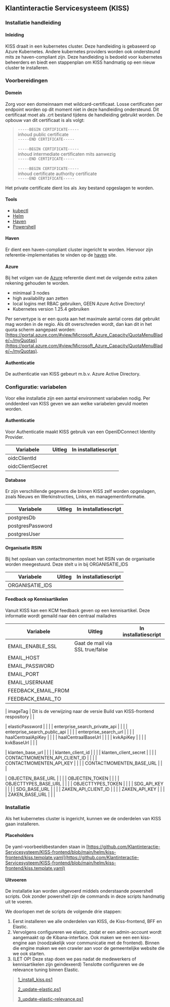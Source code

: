 ## Klantinteractie Servicesysteem (KISS)
### Installatie handleiding
#### Inleiding
KISS draait in een kubernetes cluster. Deze handleiding is gebaseerd op Azure Kubernetes.
Andere kubernetes providers worden ook ondersteund mits ze haven-compliant zijn.
Deze handleiding is bedoeld voor kubernetes beheerders en biedt een stappenplan om KISS handmatig op een nieuw cluster te installeren.

### Voorbereidingen
#### Domein
Zorg voor een domeinnaam met wildcard-certificaat. Losse certificaten per endpoint worden op dit moment niet in deze handleiding ondersteund.
Dit certificaat moet als .crt bestand tijdens de handleiding gebruikt worden.
De opbouw van dit certificaat is als volgt:

> `-----BEGIN CERTIFICATE-----`<br/>
> inhoud public certificate<br/>
> `-----END CERTIFICATE-----`<br/>
> <br/>
> `-----BEGIN CERTIFICATE-----`<br/>
> inhoud intermediate certificaten mits aanwezig<br/>
> `-----END CERTIFICATE-----`<br/>
> <br/>
> `-----BEGIN CERTIFICATE-----`<br/>
> inhoud certificate authority certificate<br/>
> `-----END CERTIFICATE-----`

Het private certificate dient los als .key bestand opgeslagen te worden.


#### Tools
- [kubectl](https://kubernetes.io/docs/tasks/tools/)
- [Helm](https://helm.sh/docs/intro/install/)
- [Haven](https://haven.commonground.nl/techniek/compliancy-checker)
- [Powershell](https://learn.microsoft.com/en-us/powershell/)

#### Haven
Er dient een haven-compliant cluster ingericht te worden.
Hiervoor zijn referentie-implementaties te vinden op de [haven](https://haven.commonground.nl/techniek/aan-de-slag) site.

#### Azure
Bij het volgen van de [Azure](https://haven.commonground.nl/techniek/aan-de-slag/azure) referentie dient met de volgende extra zaken rekening gehouden te worden.

- minimaal 3 nodes
- high availability aan zetten
- local logins met RBAC gebruiken, GEEN Azure Active Directory!
- Kubernetes version 1.25.4 gebruiken

Per servertype is er een quota aan het maximale aantal cores dat gebruikt mag worden in de regio.
Als dit overschreden wordt, dan kan dit in het quota scherm aangepast worden:
[https://portal.azure.com/#view/Microsoft_Azure_Capacity/QuotaMenuBlade/~/myQuotas](https://portal.azure.com/#view/Microsoft_Azure_Capacity/QuotaMenuBlade/~/myQuotas).

#### Authenticatie
De authenticatie van KISS gebeurt m.b.v. Azure Active Directory.

### Configuratie: variabelen
Voor elke installatie zijn een aantal environment variabelen nodig. Per ondderdeel van KISS geven we aan welke variabelen gevuld moeten worden.  

#### Authenticatie
Voor Authenticatie maakt KISS gebruik van een OpenIDConnect Identity Provider. 

| Variabele  | Uitleg  |  In installatiescript  |
|---|---|---|
| oidcClientId  |   |  |
| oidcClientSecret  |   |  |

#### Database
Er zijn verschillende gegevens die binnen KISS zelf worden opgeslagen, zoals Nieuws en Werkinstructies, Links, en managementinformatie. 

| Variabele  | Uitleg  |  In installatiescript  |
|---|---|---|
| postgresDb  |   |  |
| postgresPassword  |   |  |
| postgresUser  |   |  |


#### Organisatie RSIN
Bij het opslaan van contactmomenten moet het RSIN van de organisatie worden meegestuurd. Deze stelt u in bij ORGANISATIE_IDS

| Variabele  | Uitleg  |  In installatiescript  |
|---|---|---|
| ORGANISATIE_IDS  |   |  |

#### Feedback op Kennisartikelen
Vanuit KISS kan een KCM feedback geven op een kennisartikel. Deze informatie wordt gemaild naar één centraal mailadres

| Variabele  | Uitleg  |  In installatiescript  |
|---|---|---|
| EMAIL_ENABLE_SSL  | Gaat de mail via SSL true/false  |  |
| EMAIL_HOST  |   |  |
| EMAIL_PASSWORD  |   |  |
| EMAIL_PORT  |   |  |
| EMAIL_USERNAME  |   |  |
| FEEDBACK_EMAIL_FROM  |   |  |
| FEEDBACK_EMAIL_TO  |   |  |


| imageTag  | Dit is de verwijzing naar de versie Build van KISS-frontend respository  |  |



| elasticPassword  |   |  |
| enterprise_search_private_api  |   |  |
| enterprise_search_public_api  |   |  |
| enterprise_search_url  |   |  |
| haalCentraalApiKey  |   |  |
| haalCentraalBaseUrl |   |  |
| kvkApiKey  |   |  |
| kvkBaseUrl  |   |  |

| klanten_base_url |   |  |
| klanten_client_id  |   |  |
| klanten_client_secret  |   |  |
| CONTACTMOMENTEN_API_CLIENT_ID  |   |  |
| CONTACTMOMENTEN_API_KEY  |   |  |
| CONTACTMOMENTEN_BASE_URL  |   |  |


| OBJECTEN_BASE_URL  |   |  |
| OBJECTEN_TOKEN  |   |  |
| OBJECTTYPES_BASE_URL  |   |  |
| OBJECTTYPES_TOKEN  |   |  |
| SDG_API_KEY  |   |  |
| SDG_BASE_URL  |   |  |
| ZAKEN_API_CLIENT_ID  |   |  |
| ZAKEN_API_KEY  |   |  |
| ZAKEN_BASE_URL  |   |  |







### Installatie
Als het kubernetes cluster is ingericht, kunnen we de onderdelen van KISS gaan installeren.

#### Placeholders
De yaml-voorbeeldbestanden staan in [https://github.com/Klantinteractie-Servicesysteem/KISS-frontend/blob/main/helm/kiss-frontend/kiss.template.yaml](https://github.com/Klantinteractie-Servicesysteem/KISS-frontend/blob/main/helm/kiss-frontend/kiss.template.yaml)

#### Uitvoeren
De installatie kan worden uitgevoerd middels onderstaande powershell scripts. Ook zonder powershell zijn de commands in deze scripts handmatig uit te voeren.

We doorlopen met de scripts de volgende drie stappen:

1. Eerst installeren we alle onderdelen van KISS, de Kiss-frontend, BFF en Elastic. 
2. Vervolgens configureren we elastic, zodat er een admin-account wordt aangemaakt op de Kibana-interface. Ook maken we een een kiss-engine aan (noodzakelijk voor communicatie met de frontend). Binnen die engine maken we een crawler aan voor de gemeentelijke website die we ook starten. 
3. (LET OP! Deze stap doen we pas nadat de medewerkers of kennisartikelen zijn geindexeerd) Tenslotte configureren we de relevance tuning binnen Elastic. 

> [1_install_kiss.ps1](https://github.com/Klantinteractie-Servicesysteem/.github/blob/main/docs/scripts/1_install_kiss.ps1)
> 
> [2_update-elastic.ps1](https://github.com/Klantinteractie-Servicesysteem/.github/blob/main/docs/scripts/2_update-elastic.ps1)
> 
> [3_update-elastic-relevance.ps1](https://github.com/Klantinteractie-Servicesysteem/.github/blob/main/docs/scripts/3_update-elastic-relevance.ps1)
